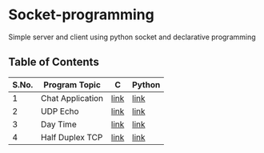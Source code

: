 # Socket-programming
Simple server and client using python socket and declarative programming

## Table of Contents

| S.No. | Program Topic | C | Python |
|-------|---------------|---|--------|
| 1 | Chat Application | [link](https://github.com/MainakRepositor/Socket-programming/tree/master/C/Chat%20Application) | [link](https://github.com/MainakRepositor/Socket-programming/tree/master/Python/Chat%20App) |
| 2 | UDP Echo | [link](https://github.com/MainakRepositor/Socket-programming/tree/master/C/Day%20Time) | [link](https://github.com/MainakRepositor/Socket-programming/tree/master/Python/UDP%20Echo) |
| 3 | Day Time | [link](https://github.com/MainakRepositor/Socket-programming/tree/master/C/Day%20Time) | [link](https://github.com/MainakRepositor/Socket-programming/tree/master/Python/Day%20Time) |
| 4 | Half Duplex TCP | [link](https://github.com/MainakRepositor/Socket-programming/tree/master/C/Half%20Duplex%20TCP) | [link](https://github.com/MainakRepositor/Socket-programming/tree/master/Python/Half%20Duplex%20TCP) |

